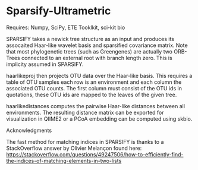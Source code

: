 # Sparsify-Ultrametric

Requires: Numpy, SciPy, ETE Tooklkit, sci-kit bio

SPARSIFY takes a newick tree structure as an input and produces its assocaited Haar-like wavelet basis and sparsified covariance matrix. Note that most phylogenetic trees (such as Greengenes) are actually two ORB-Trees connected to an external root with branch length zero. This is implicity assumed in SPARSIFY.

haarlikeproj then projects OTU data over the Haar-like basis. This requires a table of OTU samples each row is an environment and each column the associated OTU counts. The first column must consist of the OTU ids in quotations, these OTU ids are mapped to the leaves of the given tree.

haarlikedistances computes the pairwise Haar-like distances between all environments. The resulting distance matrix can be exported for visualization in QIIME2 or a PCoA embedding can be computed using skbio. 


Acknowledgments

The fast method for matching indices in SPARSIFY is thanks to a StackOverflow answer by Olivier Melançon found here: https://stackoverflow.com/questions/49247506/how-to-efficiently-find-the-indices-of-matching-elements-in-two-lists

